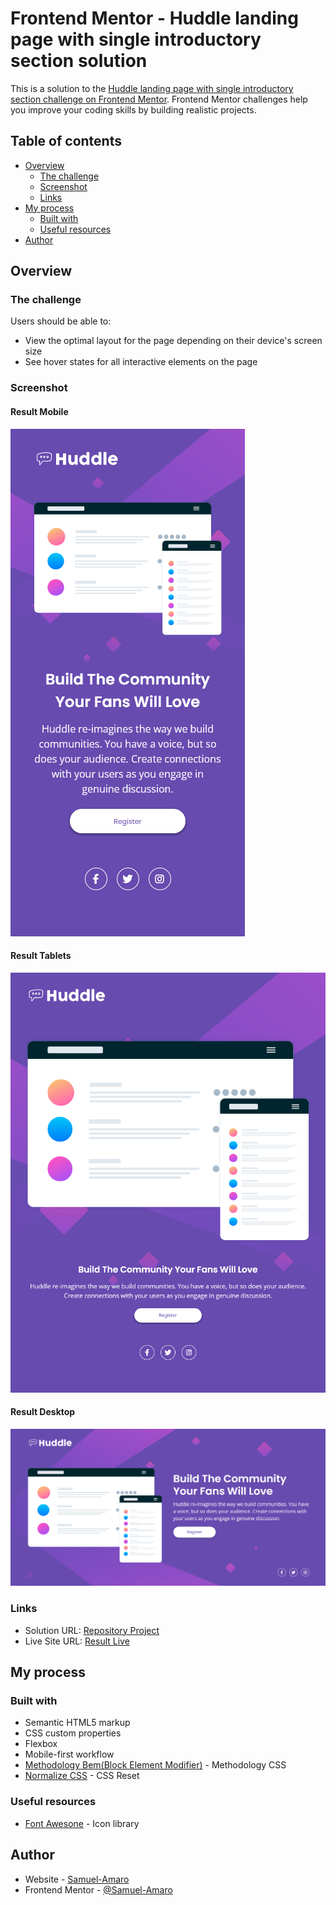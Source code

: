 # Frontend Mentor - Huddle landing page with single introductory section solution

This is a solution to the [Huddle landing page with single introductory section challenge on Frontend Mentor](https://www.frontendmentor.io/challenges/huddle-landing-page-with-a-single-introductory-section-B_2Wvxgi0). Frontend Mentor challenges help you improve your coding skills by building realistic projects. 

## Table of contents

- [Overview](#overview)
  - [The challenge](#the-challenge)
  - [Screenshot](#screenshot)
  - [Links](#links)
- [My process](#my-process)
  - [Built with](#built-with)
  - [Useful resources](#useful-resources)
- [Author](#author)

## Overview

### The challenge

Users should be able to:

- View the optimal layout for the page depending on their device's screen size
- See hover states for all interactive elements on the page

### Screenshot

#### Result Mobile

![](./printscreens/result-mobile.png)

#### Result Tablets

![](./printscreens/result-tablets.png)

#### Result Desktop

![](./printscreens/result-desktop.png)

### Links

- Solution URL: [Repository Project](https://github.com/Samuel-Amaro/huddle-landing-page-with-introductory-section)
- Live Site URL: [Result Live](https://samuel-amaro.github.io/huddle-landing-page-with-introductory-section/)

## My process

### Built with

- Semantic HTML5 markup
- CSS custom properties
- Flexbox
- Mobile-first workflow
- [Methodology Bem(Block Element Modifier)](http://getbem.com/introduction/) - Methodology CSS
- [Normalize CSS](https://necolas.github.io/normalize.css/) - CSS Reset

### Useful resources

- [Font Awesone](https://fontawesome.com/) - Icon library

## Author

- Website - [Samuel-Amaro](https://www.linkedin.com/in/samuel-amaro/)
- Frontend Mentor - [@Samuel-Amaro](https://www.frontendmentor.io/profile/Samuel-Amaro)

